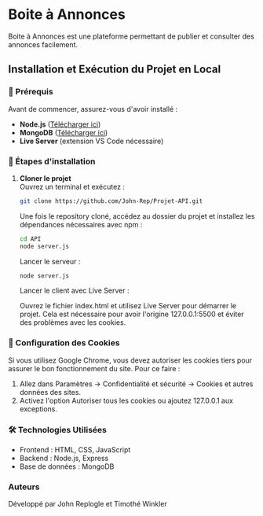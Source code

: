 # Boite à Annonces

Boite à Annonces est une plateforme permettant de publier et consulter des annonces facilement.

## Installation et Exécution du Projet en Local

### 🔹 Prérequis

Avant de commencer, assurez-vous d'avoir installé :

- **Node.js** ([Télécharger ici](https://nodejs.org/))
- **MongoDB** ([Télécharger ici](https://www.mongodb.com/try/download/community))
- **Live Server** (extension VS Code nécessaire)

### 🔹 Étapes d'installation

1. **Cloner le projet**  
   Ouvrez un terminal et exécutez :

   ```bash
   git clone https://github.com/John-Rep/Projet-API.git
   ```
   
   Une fois le repository cloné, accédez au dossier du projet et installez les dépendances nécessaires avec npm :
   
   ```bash
   cd API
   node server.js
   ```

   Lancer le serveur :

   ```bash
   node server.js
   ```
   
   Lancer le client avec Live Server :

   Ouvrez le fichier index.html et utilisez Live Server pour démarrer le projet.
   Cela est nécessaire pour avoir l'origine 127.0.0.1:5500 et éviter des problèmes avec les cookies.

### 🔹 Configuration des Cookies

Si vous utilisez Google Chrome, vous devez autoriser les cookies tiers pour assurer le bon fonctionnement du site.
Pour ce faire :

   1. Allez dans Paramètres → Confidentialité et sécurité → Cookies et autres données des sites.
   2. Activez l'option Autoriser tous les cookies ou ajoutez 127.0.0.1 aux exceptions.

### 🛠️ Technologies Utilisées
- Frontend : HTML, CSS, JavaScript
- Backend : Node.js, Express
- Base de données : MongoDB

### Auteurs
Développé par John Replogle et Timothé Winkler
